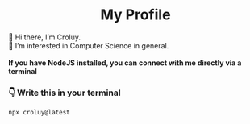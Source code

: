 <h1 align="center">  <strong>My Profile</strong> </h1>
👋 Hi there, I’m Croluy. <br>
👀 I’m interested in Computer Science in general.
<br>
<br>
<strong>If you have NodeJS installed, you can connect with me directly via a terminal</strong>

### <strong>👇 Write this in your terminal</strong>

```bash
npx croluy@latest
```
